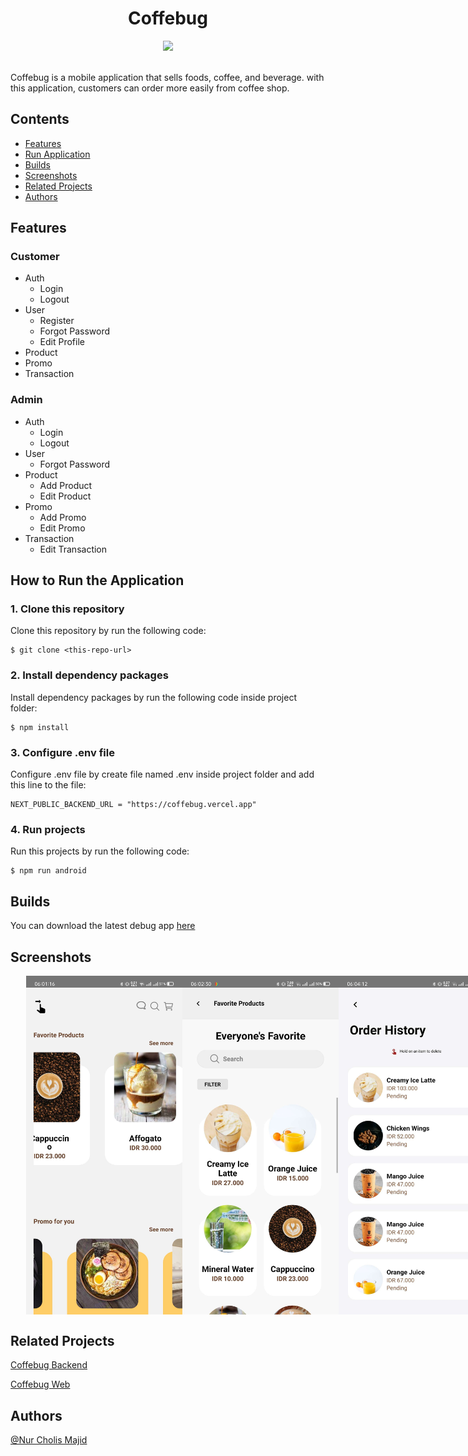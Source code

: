 # <div align="center"> Coffebug </div>

<div>

<p align="center">
  <a href="https://skillicons.dev">
    <img src="https://skillicons.dev/icons?i=react,javascript,css" />
  </a>
</p>

<br/>
Coffebug is a mobile application that sells foods, coffee, and beverage. with this application, customers can order more easily from coffee shop.
</div>

## Contents

- [Features](#features)
- [Run Application](#how-to-run-the-application)
- [Builds](#deployment)
- [Screenshots](#screenshots)
- [Related Projects](#related-projects)
- [Authors](#authors)

## Features

### Customer

- Auth
  - Login
  - Logout
- User
  - Register
  - Forgot Password
  - Edit Profile
- Product
- Promo
- Transaction

### Admin

- Auth
  - Login
  - Logout
- User
  - Forgot Password
- Product
  - Add Product
  - Edit Product
- Promo
  - Add Promo
  - Edit Promo
- Transaction
  - Edit Transaction

## How to Run the Application

### 1. Clone this repository

Clone this repository by run the following code:

```
$ git clone <this-repo-url>
```

### 2. Install dependency packages

Install dependency packages by run the following code inside project folder:

```
$ npm install
```

### 3. Configure .env file

Configure .env file by create file named .env inside project folder and add this line to the file:

```
NEXT_PUBLIC_BACKEND_URL = "https://coffebug.vercel.app"
```

### 4. Run projects

Run this projects by run the following code:

```
$ npm run android
```

## Builds

You can download the latest debug app [here](https://bit.ly/coffebug-mobile)

## Screenshots

<div style="width: 90%; margin: 0 auto; display:flex;" >
    <img width="250" src="src\assets\images\native-homepage.jpg">   
    <img width="250" src="src\assets\images\native-search.jpg">
    <img width="250"  src="src\assets\images\native-history.jpg">
    <img width="250"  src="src\assets\images\native-search.jpg">
    
</div>

## Related Projects

[Coffebug Backend](https://https://github.com/mindkeeper/coffebug)

[Coffebug Web](https://github.com/mindkeeper/coffebug-react-front-end)

## Authors

[@Nur Cholis Majid](https://github.com/mindkeeper)
